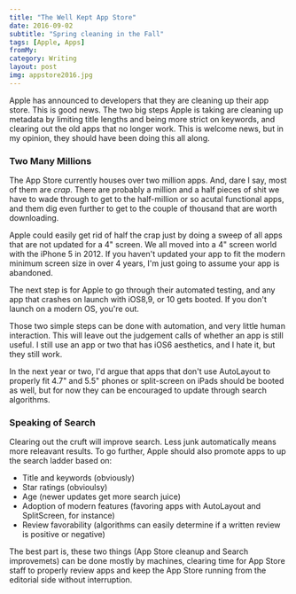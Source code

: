 ```yaml
---
title: "The Well Kept App Store"
date: 2016-09-02
subtitle: "Spring cleaning in the Fall"
tags: [Apple, Apps]
fromMy: 
category: Writing
layout: post
img: appstore2016.jpg
---
```


Apple has announced to developers that they are cleaning up their app store. This is good news. The two big steps Apple is taking are cleaning up metadata by limiting title lengths and being more strict on keywords, and clearing out the old apps that no longer work. This is welcome news, but in my opinion, they should have been doing this all along.
<!-- more -->
### Two Many Millions

The App Store currently houses over two million apps. And, dare I say, most of them are _crap_. There are probably a million and a half pieces of shit we have to wade through to get to the half-million or so acutal functional apps, and  them dig even further to get to the couple of thousand that are worth downloading.

Apple could easily get rid of half the crap just by doing a sweep of all apps that are not updated for a 4" screen. We all moved into a 4" screen world with the iPhone 5 in 2012. If you haven't updated your app to fit the modern minimum screen size in over 4 years, I'm just going to assume your app is abandoned. 

The next step is for Apple to go through their automated testing, and any app that crashes on launch with iOS8,9, or 10 gets booted. If you don't launch on a modern OS, you're out.

Those two simple steps can be done with automation, and very little human interaction. This will leave out the judgement calls of whether an app is still useful. I still use an app or two that has iOS6 aesthetics, and I hate it, but they still work.

In the next year or two, I'd argue that apps that don't use AutoLayout to properly fit 4.7" and 5.5" phones or split-screen on iPads should be booted as well, but for now they can be encouraged to update through search algorithms.

### Speaking of Search

Clearing out the cruft will improve search. Less junk automatically means more releavant results. To go further, Apple should also promote apps to up the search ladder based on:

 - Title and keywords (obviously)
 - Star ratings (obvioulsy)
 - Age (newer updates get more search juice)
 - Adoption of modern features (favoring apps with AutoLayout and SplitScreen, for instance)
 - Review favorability (algorithms can easily determine if a written review is positive or negative)

The best part is, these two things (App Store cleanup and Search improvemets) can be done mostly by machines, clearing time for App Store staff to properly review apps and keep the App Store running from the editorial side without interruption.



